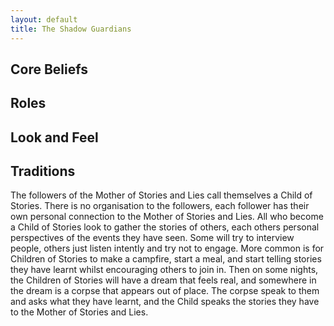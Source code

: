 ```yaml
---
layout: default
title: The Shadow Guardians
---
```


## Core Beliefs
## Roles
## Look and Feel
## Traditions

The followers of the Mother of Stories and Lies call themselves a Child of Stories. There is no organisation to the followers, each follower has their own personal connection to the Mother of Stories and Lies.
All who become a Child of Stories look to gather the stories of others, each others personal perspectives of the events they have seen. Some will try to interview people, others just listen intently and try not to engage. More common is for Children of Stories to make a campfire, start a meal, and start telling stories they have learnt whilst encouraging others to join in. Then on some nights, the Children of Stories will have a dream that feels real, and somewhere in the dream is a corpse that appears out of place. The corpse speak to them and asks what they have learnt, and the Child speaks the stories they have to the Mother of Stories and Lies.